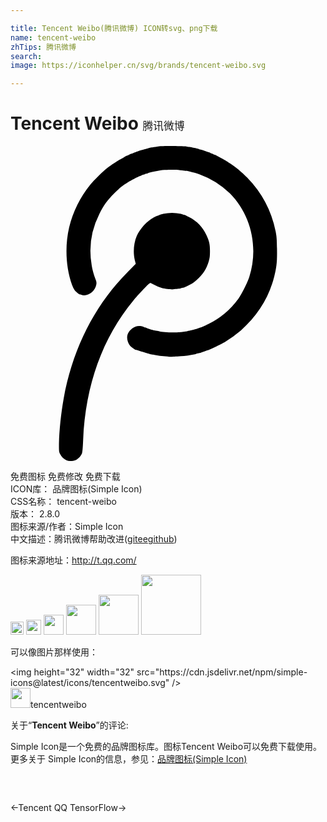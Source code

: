 ```yaml
---

title: Tencent Weibo(腾讯微博) ICON转svg、png下载
name: tencent-weibo
zhTips: 腾讯微博
search: 
image: https://iconhelper.cn/svg/brands/tencent-weibo.svg

---
```


# Tencent Weibo  <small style="font-size: 60%;font-weight: 100">腾讯微博</small>

<div id="svg" class="svg-wrap">
<svg role="img" viewBox="0 0 24 24" xmlns="http://www.w3.org/2000/svg"><title>Tencent Weibo icon</title><path d="M4.252 23.936a.97.97 0 0 1-.474-.466c-.08-.167-.086-.222-.086-.653 0-.93.15-2.428.362-3.587.698-3.827 2.373-7.127 4.915-9.671l.574-.58-.074-.293c-.14-.561-.079-1.306.149-1.826.25-.564.784-1.142 1.3-1.416.134-.071.25-.127.253-.123.008 0 .066-.021.137-.049.07-.03.153-.061.189-.068.034-.006.095-.023.14-.034a2.93 2.93 0 0 1 1.341 0c.038.007.11.031.165.052.05.02.091.027.091.02 0-.01.172.072.375.177.61.315 1.03.75 1.317 1.362.222.465.273.704.271 1.248-.004.398-.017.506-.095.764-.182.605-.45 1.004-.965 1.456-.117.1-.25.202-.295.23a7.209 7.209 0 0 1-.54.268c-.011.005-.04.019-.068.03-.027.013-.091.026-.144.036a.562.562 0 0 0-.127.035c-.014.01-.119.026-.23.038-.111.01-.255.023-.32.033-.148.021-.609-.031-.872-.096a3.027 3.027 0 0 1-.623-.262l-.26-.137-.11.08c-.146.114-.835.85-1.186 1.27-2.335 2.805-3.652 6.45-3.827 10.62-.027.628-.052.913-.088 1.023-.072.193-.28.419-.472.512a.993.993 0 0 1-.723.007zm7.853-7.88a1.684 1.684 0 0 0-.307-.038 5.104 5.104 0 0 1-.839-.105c-.038-.007-.126-.021-.2-.035a.753.753 0 0 1-.166-.037.566.566 0 0 0-.122-.034 1.821 1.821 0 0 1-.23-.069.535.535 0 0 0-.147-.048 2.58 2.58 0 0 1-.28-.086 1.747 1.747 0 0 0-.28-.082c-.025.017-.34-.208-.418-.3-.212-.253-.29-.643-.182-.903.148-.343.504-.6.849-.609.116-.003.23.01.256.034.028.02.05.031.05.017 0-.013.036.004.083.035s.086.044.086.031c0-.014.022-.012.045.007.044.037.335.136.462.163.04.007.089.022.106.031s.08.029.143.037c.065.006.246.042.407.073.315.058 1.33.089 1.54.044.064-.014.197-.035.289-.044.096-.007.195-.024.223-.035.029-.01.1-.024.154-.034.14-.024.287-.057.393-.095.027-.011.12-.038.203-.063.084-.02.191-.057.238-.077.049-.019.11-.038.139-.045.023-.005.23-.1.46-.213a6.243 6.243 0 0 0 2.29-1.92c.275-.394.699-1.232.843-1.677.721-2.254.147-4.733-1.478-6.372a6.522 6.522 0 0 0-2.328-1.457 4.057 4.057 0 0 0-.412-.123 3.08 3.08 0 0 1-.246-.057 3.39 3.39 0 0 0-.188-.048 3.985 3.985 0 0 0-.479-.066 2.042 2.042 0 0 1-.273-.037c-.055-.02-.855-.013-1.06.007-.243.02-.396.044-.564.077a3.96 3.96 0 0 1-.257.052l-.171.038-.137.034a.608.608 0 0 0-.1.032.096.096 0 0 0-.057.027c-.015.016-.059.027-.099.027a.191.191 0 0 0-.114.041c-.023.024-.04.028-.04.013 0-.017-.024-.01-.05.015-.03.023-.052.03-.052.02 0-.014-.036-.005-.076.02-.045.02-.093.045-.113.048-.071.014-.729.348-.93.48-.462.29-.627.423-1.054.85-.533.53-.818.924-1.145 1.575a6.276 6.276 0 0 0-.581 3.931c.06.359.143.65.304 1.088.061.163.068.23.044.367-.098.55-.707.957-1.152.772-.065-.026-.12-.045-.12-.033 0 .037-.287-.2-.376-.312a1.87 1.87 0 0 1-.205-.42c-.469-1.301-.55-2.946-.216-4.368a8.318 8.318 0 0 1 1.587-3.222c.315-.39.991-1.053 1.358-1.337.274-.21.899-.622.944-.622.007 0 .13-.069.273-.155a2.15 2.15 0 0 1 .26-.136c0 .01.065-.018.147-.058.079-.042.16-.08.178-.082.02-.004.096-.035.171-.065.075-.036.136-.055.14-.048 0 .005.027-.007.058-.035.034-.024.06-.034.06-.02 0 .015.023.008.05-.017.027-.024.05-.03.05-.018 0 .014.025.007.052-.017s.051-.03.051-.016.025.006.052-.018c.027-.023.05-.033.05-.02 0 .01.043.003.096-.018.052-.02.12-.043.156-.05.054-.015.163-.04.246-.061a.887.887 0 0 0 .101-.032c.038-.01.124-.03.189-.04.065-.01.263-.042.437-.068.237-.038.537-.05 1.215-.043.492.007.945.021.998.031.058.012.172.031.254.041.086.015.214.038.29.059.079.016.192.04.257.052a.629.629 0 0 1 .154.037.23.23 0 0 0 .082.034c.1.024.16.04.17.045.006.007.017.01.035.012l.264.09c.134.044.246.084.255.084s.05.022.086.043c.037.02.08.037.096.04.014 0 .072.028.127.056.057.03.102.046.102.037 0-.024.742.379.949.516.105.072.22.148.252.164.347.212.861.643 1.283 1.077a8.174 8.174 0 0 1 2.154 4.07c.082.414.096.555.108 1.334.015.998-.024 1.392-.215 2.14-.402 1.574-1.23 2.908-2.541 4.098a10 10 0 0 1-1.22.882c-.18.108-1.044.537-1.044.52 0-.01-.033.004-.074.028-.045.024-.086.045-.096.045-.011 0-.125.04-.258.084-.128.045-.246.086-.255.086l-.069.028a.569.569 0 0 1-.137.037c-.167.035-.24.052-.269.069a.554.554 0 0 1-.145.037 3.77 3.77 0 0 0-.273.049 5.506 5.506 0 0 1-.715.089c-.575.045-.875.057-.889.04z"/></svg>
</div>
<detail full-name='tencent-weibo'></detail>

<div class="detail-page">
<p>
<span><span class="badge-success badge">免费图标</span> <span class="badge-success badge">免费修改</span>  <span class="badge-success badge">免费下载</span> </span>
<br/>
<span>
ICON库：
<span class="badge-secondary badge">品牌图标(Simple Icon)</span> 
</span>
<br/>
<span>
CSS名称：
<span class="badge-secondary badge">tencent-weibo</span> 
</span>

<br/>
<span>
版本：
<span class="badge-secondary badge">2.8.0</span> 
</span>
<br/>
<span>图标来源/作者：<span class="badge-light badge">Simple Icon</span></span> 
<br/>
<span class="zh-detail">中文描述：<span class="badge-primary badge">腾讯微博</span><span class="help-link"><span>帮助改进</span>(<a href="https://gitee.com/liuwave/icon-helper/edit/master/json/brands/tencent-weibo.json" target="_blank" rel="noopener noreferrer">gitee</a><a href="https://github.com/liuwave/icon-helper/edit/master/json/brands/tencent-weibo.json" target="_blank" rel="noopener noreferrer">github</a></span>)</span><br/>
</p>
</div><div class="description description alert alert-light"><p>图标来源地址：<a href="http://t.qq.com/" target="_blank" rel="noopener noreferrer">http://t.qq.com/</a></p></div>
<div class="alert alert-dark">
<img height="21" width="21" src="https://cdn.jsdelivr.net/npm/simple-icons@latest/icons/tencentweibo.svg" />
<img height="24" width="24" src="https://cdn.jsdelivr.net/npm/simple-icons@latest/icons/tencentweibo.svg" />
<img height="32" width="32" src="https://cdn.jsdelivr.net/npm/simple-icons@latest/icons/tencentweibo.svg" />
<img height="48" width="48" src="https://cdn.jsdelivr.net/npm/simple-icons@latest/icons/tencentweibo.svg" />
<img height="64" width="64" src="https://cdn.jsdelivr.net/npm/simple-icons@latest/icons/tencentweibo.svg" />
<img height="96" width="96" src="https://cdn.jsdelivr.net/npm/simple-icons@latest/icons/tencentweibo.svg" />

</div>
<div>
  <p>可以像图片那样使用：    
  </p>
  <div class="alert alert-primary" style="font-size: 14px">
    &lt;img height="32" width="32" src="https://cdn.jsdelivr.net/npm/simple-icons@latest/icons/tencentweibo.svg" /&gt;
    <copy-btn content='<img height="32" width="32" src="https://cdn.jsdelivr.net/npm/simple-icons@latest/icons/tencentweibo.svg" />'></copy-btn>
  </div>
  <div class="alert alert-secondary">
    <img height="32" width="32" src="https://cdn.jsdelivr.net/npm/simple-icons@latest/icons/tencentweibo.svg" />tencentweibo
    <copy-btn content="tencentweibo" btn-title="复制图标名称"></copy-btn>
  </div>
</div>
<div class="icon-detail__container">
<p>关于“<b>Tencent Weibo</b>”的评论:</p>
</div>
<Vssue title="关于“Tencent Weibo”的评论" />
<div><p>Simple Icon是一个免费的品牌图标库。图标Tencent Weibo可以免费下载使用。更多关于  Simple Icon的信息，参见：<a target="_blank" href="https://iconhelper.cn/brands.html">品牌图标(Simple Icon)</a>
</p></div>


<div style="padding:2rem 0 " class="page-nav"><p class="inner"><span class="prev">←<router-link to="/icon/tencent-qq.html">Tencent QQ</router-link></span> <span class="next"><router-link to="/icon/tensorflow.html">TensorFlow</router-link>→</span></p></div>
